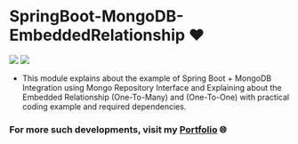 # SpringBoot-MongoDB-EmbeddedRelationship ❤️

![](https://img.shields.io/github/languages/count/gowthamrajk/SpringBoot-MongoDB-EmbeddedRelationship)   ![](https://img.shields.io/github/languages/top/gowthamrajk/SpringBoot-MongoDB-EmbeddedRelationship)

- This module explains about the example of Spring Boot + MongoDB Integration using Mongo Repository Interface and Explaining about the Embedded Relationship (One-To-Many) and (One-To-One) with practical coding example and required dependencies.

### For more such developments, visit my [Portfolio](https://gowthamrajk.github.io) 🌐
